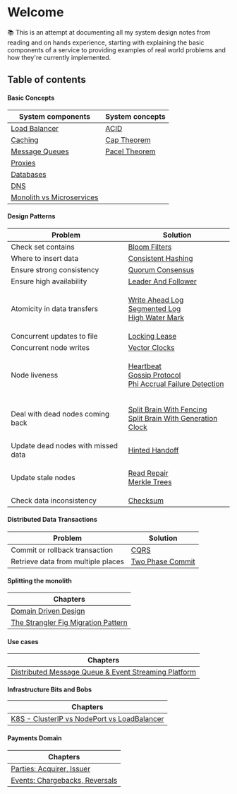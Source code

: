 # Welcome

📚 This is an attempt at documenting all my system design notes from reading and on hands experience, starting with explaining the basic components of a service to providing examples of real world problems and how they're currently implemented.

## Table of contents

#### Basic Concepts

| System components                                                                         | System concepts                          |
| ----------------------------------------------------------------------------------------- | ---------------------------------------- |
| [Load Balancer](basics/load-balancer.md)                                                  | [ACID](basics/acid.md)                   |
| [Caching](basics/caching.md)                                                              | [Cap Theorem](basics/cap-theorem.md)     |
| [Message Queues](basics/message-queues.md)                                                | [Pacel Theorem](basics/pacel-theorem.md) |
| [Proxies](basics/proxies.md)                                                              |                                          |
| [Databases](basics/databases.md)                                                          |                                          |
| [DNS](basics/dns.md)                                                                      |                                          |
| [Monolith vs Microservices](monolith-decomposition-patterns/monolith-vs-microservices.md) |                                          |

#### Design Patterns

| Problem                            | Solution                                                                                                                                                                                                                                             |
| ---------------------------------- | ---------------------------------------------------------------------------------------------------------------------------------------------------------------------------------------------------------------------------------------------------- |
| Check set contains                 | [Bloom Filters](system-design-patterns/bloom-filters.md)                                                                                                                                                                                             |
| Where to insert data               | [Consistent Hashing](system-design-patterns/consistent-hashing.md)                                                                                                                                                                                   |
| Ensure strong consistency          | [Quorum Consensus](system-design-patterns/quorum-consensus.md)                                                                                                                                                                                       |
| Ensure high availability           | [Leader And Follower](system-design-patterns/leader-and-follower.md)                                                                                                                                                                                 |
| Atomicity in data transfers        | <p><a href="system-design-patterns/write-ahead-log.md">Write Ahead Log</a><br><a href="system-design-patterns/segmented-log.md">Segmented Log</a><br><a href="system-design-patterns/high-water-mark.md">High Water Mark</a></p>                     |
| Concurrent updates to file         | [Locking Lease](system-design-patterns/locking-lease.md)                                                                                                                                                                                             |
| Concurrent node writes             | [Vector Clocks](system-design-patterns/vector-clocks.md)                                                                                                                                                                                             |
| Node liveness                      | <p><a href="system-design-patterns/heartbeat.md">Heartbeat</a><br><a href="system-design-patterns/gossip-protocol.md">Gossip Protocol</a><br><a href="system-design-patterns/phi-accrual-failure-detection.md">Phi Accrual Failure Detection</a></p> |
| Deal with dead nodes coming back   | <p><a href="system-design-patterns/split-brain-with-fencing.md">Split Brain With Fencing</a><br><a href="system-design-patterns/split-brain-with-generation-clock.md">Split Brain With Generation Clock</a></p>                                      |
| Update dead nodes with missed data | [Hinted Handoff](system-design-patterns/hinted-handoff.md)                                                                                                                                                                                           |
| Update stale nodes                 | <p><a href="system-design-patterns/read-repair.md">Read Repair</a><br><a href="system-design-patterns/merkle-trees.md">Merkle Trees</a></p>                                                                                                          |
| Check data inconsistency           | [Checksum](system-design-patterns/checksum.md)                                                                                                                                                                                                       |

#### Distributed Data Transactions

| Problem                            | Solution                                                     |
| ---------------------------------- | ------------------------------------------------------------ |
| Commit or rollback transaction     | [CQRS](distributed-data-design-patterns/two-phase-commit.md) |
| Retrieve data from multiple places | [Two Phase Commit](distributed-data-design-patterns/cqrs.md) |

#### Splitting the monolith

| Chapters                                                                                                      |
| ------------------------------------------------------------------------------------------------------------- |
| [Domain Driven Design](monolith-decomposition-patterns/domain-driven-design.md)                               |
| [The Strangler Fig Migration Pattern](monolith-decomposition-patterns/the-strangler-fig-migration-pattern.md) |

#### Use cases

| Chapters                                                                                   |
| ------------------------------------------------------------------------------------------ |
| [Distributed Message Queue & Event Streaming Platform](system-design-examples/untitled.md) |

**Infrastructure Bits and Bobs**

| Chapters                                                                                                   |
| ---------------------------------------------------------------------------------------------------------- |
| [K8S - ClusterIP vs NodePort vs LoadBalancer](infrastructure/k8s-clusterip-vs-nodeport-vs-loadbalancer.md) |

#### Payments Domain

| Chapters                                                                            |
| ----------------------------------------------------------------------------------- |
| [Parties: Acquirer, Issuer](payments-services/parties-acquirer-issuer.md)           |
| [Events: Chargebacks, Reversals](payments-services/events-chargebacks-reversals.md) |
